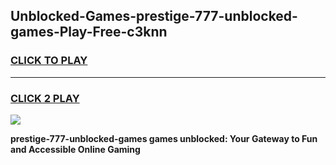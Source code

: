 
## Unblocked-Games-prestige-777-unblocked-games-Play-Free-c3knn
<h3>
<a href="https://premium76.site?title=prestige-777-unblocked-games&ref=17A">CLICK TO PLAY</a></h3>
<hr>

<h3>
<a href="https://premium76.site?title=prestige-777-unblocked-games&ref=17A">CLICK 2 PLAY</a>
  
</h3>

<a href="https://premium76.site?title=prestige-777-unblocked-games&ref=17A"><img src="https://clearcache.store/games.png"></a>


**prestige-777-unblocked-games games unblocked: Your Gateway to Fun and Accessible Online Gaming**
